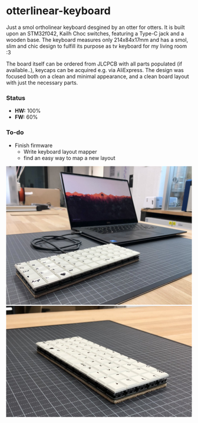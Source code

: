 # otterlinear-keyboard

Just a smol ortholinear keyboard desgined by an otter for otters. It is built upon an STM32f042, Kailh Choc switches, featuring a Type-C jack and a wooden base. The keyboard measures only 214x84x17mm and has a smol, slim and chic design to fulfill its purpose as tv keyboard for my living room :3

The board itself can be ordered from JLCPCB with all parts populated (if available..), keycaps can be acquired e.g. via AliExpress. The design was focused both on a clean and minimal appearance, and a clean board layout with just the necessary parts.

### Status
 - **HW:** 100%
 - **FW:** 60%

### To-do
 - Finish firmware
   - Write keyboard layout mapper
   - find an easy way to map a new layout

![](img/FG7vpsDXMAMAlfk.jpeg)
![](img/FG7vpoGXIAYDPLb.jpeg)
